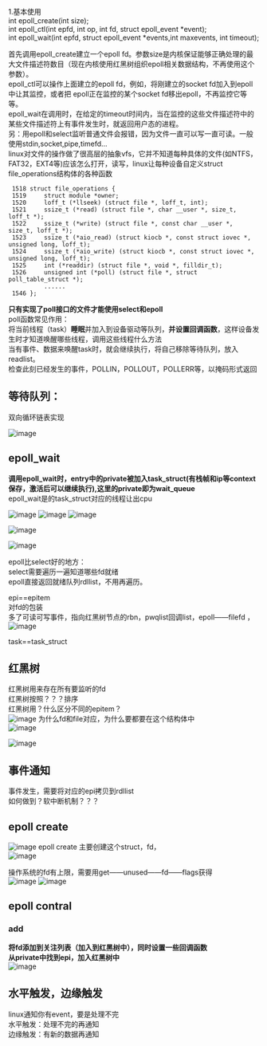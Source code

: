 1.基本使用  
          int epoll_create(int size);  
          int epoll_ctl(int epfd, int op, int fd, struct epoll_event *event);  
          int epoll_wait(int epfd, struct epoll_event *events,int maxevents, int timeout);   
          
首先调用epoll_create建立一个epoll fd。参数size是内核保证能够正确处理的最大文件描述符数目（现在内核使用红黑树组织epoll相关数据结构，不再使用这个参数）。    
epoll_ctl可以操作上面建立的epoll fd，例如，将刚建立的socket fd加入到epoll中让其监控，或者把 epoll正在监控的某个socket fd移出epoll，不再监控它等等。    
epoll_wait在调用时，在给定的timeout时间内，当在监控的这些文件描述符中的某些文件描述符上有事件发生时，就返回用户态的进程。    
另：用epoll和select监听普通文件会报错，因为文件一直可以写一直可读。一般使用stdin,socket,pipe,timefd...  
linux对文件的操作做了很高层的抽象vfs，它并不知道每种具体的文件(如NTFS，FAT32，EXT4等)应该怎么打开，读写，linux让每种设备自定义struct   file_operations结构体的各种函数    

     1518 struct file_operations {
     1519     struct module *owner;
     1520     loff_t (*llseek) (struct file *, loff_t, int);
     1521     ssize_t (*read) (struct file *, char __user *, size_t, loff_t *);
     1522     ssize_t (*write) (struct file *, const char __user *, size_t, loff_t *);
     1523     ssize_t (*aio_read) (struct kiocb *, const struct iovec *, unsigned long, loff_t);
     1524     ssize_t (*aio_write) (struct kiocb *, const struct iovec *, unsigned long, loff_t);
     1525     int (*readdir) (struct file *, void *, filldir_t);
     1526     unsigned int (*poll) (struct file *, struct poll_table_struct *);
              ......
     1546 };
     
     
  **只有实现了poll接口的文件才能使用select和epoll**   
poll函数常见作用：    
将当前线程（task）**睡眠**并加入到设备驱动等队列，**并设置回调函数**，这样设备发生时才知道唤醒哪些线程，调用这些线程什么方法    
当有事件、数据来唤醒task时，就会继续执行，将自己移除等待队列，放入readlist。  
检查此刻已经发生的事件，POLLIN，POLLOUT，POLLERR等，以掩码形式返回    


## 等待队列： ##  
双向循环链表实现    



![image](https://user-images.githubusercontent.com/20179983/133466420-96850c9d-2b48-422a-b0e0-b4cf03908917.png)

## epoll_wait ##   
**调用epoll_wait时，entry中的private被加入task_struct(有栈帧和ip等context保存，激活后可以继续执行),这里的private即为wait_queue**   
epoll_wait是的task_struct对应的线程让出cpu  


![image](https://user-images.githubusercontent.com/20179983/133628530-6ccb49be-09ba-4fa4-a3cc-828e85c2e147.png)
![image](https://user-images.githubusercontent.com/20179983/133628584-fae0fbe3-750b-4659-9adb-9ad69c638fb0.png)
![image](https://user-images.githubusercontent.com/20179983/133628660-a563c472-5824-4fe3-a6e3-7ee8eff17f32.png)



![image](https://user-images.githubusercontent.com/20179983/133630625-19628b00-ce34-47c9-9076-70b2e2c43915.png)

![image](https://user-images.githubusercontent.com/20179983/133631490-4e4fd00a-23db-43f1-adc5-0ce715c157e6.png)

epoll比select好的地方：  
select需要遍历一遍知道哪些fd就绪  
epoll直接返回就绪队列rdllist，不用再遍历。  

epi==epitem  
对fd的包装  
多了可读可写事件，指向红黑树节点的rbn，pwqlist回调list，epoll——filefd  ，
![image](https://user-images.githubusercontent.com/20179983/133644058-6e117489-eefa-420a-97c5-230e688dab21.png)

task==task_struct  

## 红黑树 ##  
红黑树用来存在所有要监听的fd  
红黑树按照？？？排序  
红黑树用？什么区分不同的epitem？    
![image](https://user-images.githubusercontent.com/20179983/133644695-f886542d-dc87-454f-92c7-5bed2cdae980.png)
为什么fd和file对应，为什么要都要在这个结构体中  
![image](https://user-images.githubusercontent.com/20179983/133644931-9e16fc5f-c862-4ca5-87c8-8b0fff14bdcd.png)

![image](https://user-images.githubusercontent.com/20179983/133643920-a2ce09e1-37c8-44cc-a1f6-096a939fc383.png)



## 事件通知 ##  
事件发生，需要将对应的epi拷贝到rdllist   
如何做到？软中断机制？？？

## epoll create ##  
![image](https://user-images.githubusercontent.com/20179983/133642435-775679a2-2e46-4fe9-9083-7f025827a660.png)
epoll create 主要创建这个struct，fd，  
![image](https://user-images.githubusercontent.com/20179983/133642515-51bb18f1-f695-46f6-aacb-53ae4529816d.png)

操作系统的fd有上限，需要用get——unused——fd——flags获得  
![image](https://user-images.githubusercontent.com/20179983/133642713-14cbd468-bd19-4338-a1b4-f7637ec761ea.png)
![image](https://user-images.githubusercontent.com/20179983/133643209-91d02e72-bdba-4e0e-8606-898e53bbd8cd.png)
## epoll contral ## 
### add ###     
**将fd添加到关注列表（加入到红黑树中），同时设置一些回调函数**  
**从private中找到epi，加入红黑树中**  
![image](https://user-images.githubusercontent.com/20179983/133643250-3e2631d9-35d9-4f94-b129-472a0dd75db3.png)

  
  



## 水平触发，边缘触发 ##   
linux通知你有event，要是处理不完  
水平触发：处理不完的再通知   
边缘触发：有新的数据再通知  


